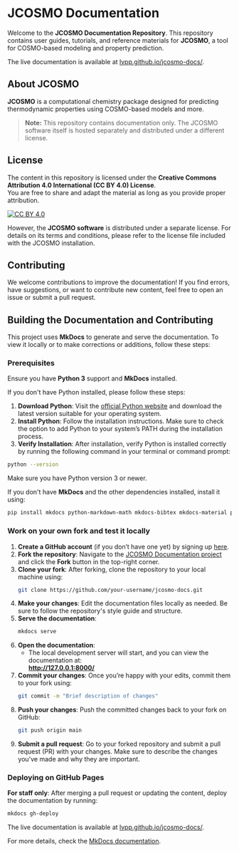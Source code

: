 # JCOSMO Documentation  

Welcome to the **JCOSMO Documentation Repository**. This repository contains user guides, tutorials, and reference materials for **JCOSMO**, a tool for COSMO-based modeling and property prediction.

The live documentation is available at [lvpp.github.io/jcosmo-docs/](https://lvpp.github.io/jcosmo-docs/).

## About JCOSMO  

**JCOSMO** is a computational chemistry package designed for predicting thermodynamic properties using COSMO-based models and more.

> **Note:** This repository contains documentation only. The JCOSMO software itself is hosted separately and distributed under a different license.  

## License  

The content in this repository is licensed under the **Creative Commons Attribution 4.0 International (CC BY 4.0) License**.  
You are free to share and adapt the material as long as you provide proper attribution.  

[![CC BY 4.0](https://licensebuttons.net/l/by/4.0/88x31.png)](https://creativecommons.org/licenses/by/4.0/) 

However, the **JCOSMO software** is distributed under a separate license. For details on its terms and conditions, please refer to the license file included with the JCOSMO installation.

## Contributing  

We welcome contributions to improve the documentation! If you find errors, have suggestions, or want to contribute new content, feel free to open an issue or submit a pull request.  

## Building the Documentation and Contributing

This project uses **MkDocs** to generate and serve the documentation. To view it locally or to make corrections or additions, follow these steps:  

### Prerequisites  

Ensure you have **Python 3** support and **MkDocs** installed.

If you don't have Python installed, please follow these steps:

1. **Download Python**: Visit the [official Python website](https://www.python.org/downloads/) and download the latest version suitable for your operating system.
2. **Install Python**: Follow the installation instructions. Make sure to check the option to add Python to your system’s PATH during the installation process.
3. **Verify Installation**: After installation, verify Python is installed correctly by running the following command in your terminal or command prompt:

```sh
python --version
```

Make sure you have Python version 3 or newer.

If you don't have **MkDocs** and the other dependencies installed, install it using:

```sh
pip install mkdocs python-markdown-math mkdocs-bibtex mkdocs-material pygments
```  

### Work on your own fork and test it locally

1. **Create a GitHub account** (if you don’t have one yet) by signing up [here](https://github.com/join).
2. **Fork the repository**: Navigate to the [JCOSMO Documentation project](https://github.com/lvpp/jcosmo-docs) and click the **Fork** button in the top-right corner.
3. **Clone your fork**: After forking, clone the repository to your local machine using:
    ```bash
    git clone https://github.com/your-username/jcosmo-docs.git
    ```
4. **Make your changes**: Edit the documentation files locally as needed. Be sure to follow the repository's style guide and structure.
5. **Serve the documentation**:  
   ```sh
   mkdocs serve
   ```  
6. **Open the documentation**:  
   - The local development server will start, and you can view the documentation at:  
     **http://127.0.0.1:8000/**  
7. **Commit your changes**: Once you’re happy with your edits, commit them to your fork using:
    ```bash
    git commit -m "Brief description of changes"
    ```
8. **Push your changes**: Push the committed changes back to your fork on GitHub:
    ```bash
    git push origin main
    ```
9. **Submit a pull request**: Go to your forked repository and submit a pull request (PR) with your changes. Make sure to describe the changes you've made and why they are important.


### Deploying on GitHub Pages
**For staff only**: After merging a pull request or updating the content, deploy the documentation by running:
```sh
mkdocs gh-deploy
```  

The live documentation is available at [lvpp.github.io/jcosmo-docs/](https://lvpp.github.io/jcosmo-docs/).

For more details, check the [MkDocs documentation](https://www.mkdocs.org/).
